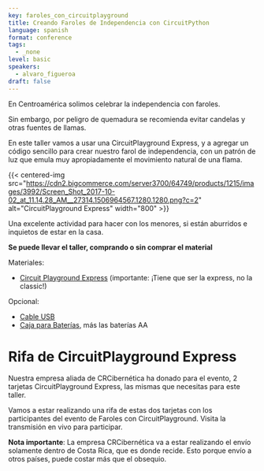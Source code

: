 ```yaml
---
key: faroles_con_circuitplayground
title: Creando Faroles de Independencia con CircuitPython
language: spanish
format: conference
tags:
  - _none
level: basic
speakers:
  - alvaro_figueroa
draft: false
---
```

En Centroamérica solimos celebrar la independencia con faroles.

Sin embargo, por peligro de quemadura se recomienda evitar candelas y otras fuentes de llamas.

En este taller vamos a usar una CircuitPlayground Express, y a agregar un código sencillo para crear nuestro farol de independencia, con un patrón de luz que emula muy apropiadamente el movimiento natural de una flama.


{{< centered-img src="https://cdn2.bigcommerce.com/server3700/64749/products/1215/images/3992/Screen_Shot_2017-10-02_at_11.14.28_AM__27314.1506964567.1280.1280.png?c=2" alt="CircuitPlayground Express" width="800" >}}

Una excelente actividad para hacer con los menores, si están aburridos e inquietos de estar en la casa.

**Se puede llevar el taller, comprando o sin comprar el material**

Materiales:

- [Circuit Playground Express](https://www.crcibernetica.com/circuit-playground-express/) (importante: ¡Tiene que ser la express, no la classic!)

Opcional:

- [Cable USB](https://www.crcibernetica.com/usb-microb-cable-80-cm/)
- [Caja para Baterías](https://www.crcibernetica.com/3-x-aa-battery-holder-with-cover-switch-jst-connector/), más las baterías AA

# Rifa de CircuitPlayground Express

Nuestra empresa aliada de CRCibernética ha donado para el evento, 2 tarjetas CircuitPlayground Express, las mismas que necesitas para este taller.

Vamos a estar realizando una rifa de estas dos tarjetas con los participantes del evento de Faroles con CircuitPlayground. Visita la transmisión en vivo para participar.

**Nota importante**: La empresa CRCibernética va a estar realizando el envío solamente dentro de Costa Rica, que es donde recide. Esto porque envío a otros países, puede costar más que el obsequio.

